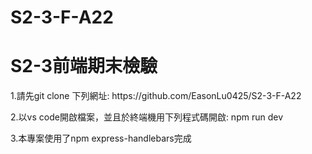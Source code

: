 # S2-3-F-A22

<h1>S2-3前端期末檢驗</h1>

<p>1.請先git clone 下列網址: https://github.com/EasonLu0425/S2-3-F-A22</p>
<p>2.以vs code開啟檔案，並且於終端機用下列程式碼開啟: npm run dev</p>
<p>3.本專案使用了npm express-handlebars完成</p>
